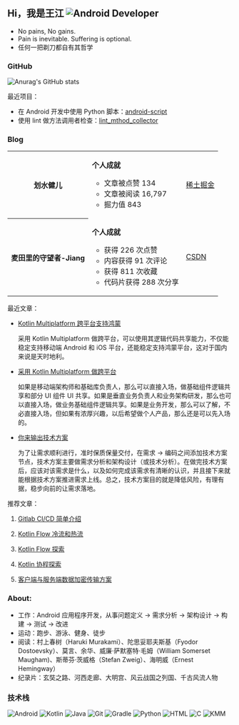 ## Hi，我是王江 ![Android Developer](https://img.shields.io/badge/Android_Developer-green?style=flat&logo=android)

* No pains, No gains.
* Pain is inevitable. Suffering is optional.
* 任何一把剃刀都自有其哲学

### GitHub

![Anurag's GitHub stats](https://github-readme-stats.vercel.app/api?username=WJRye&bg_color=30,C2FFD8,465EFB&title_color=fff&text_color=fff)

最近项目：

- 在 Android 开发中使用 Python 脚本：[android-script](https://github.com/WJRye/android-script)
- 使用 lint 做方法调用者检查：[lint_mthod_collector](https://github.com/WJRye/lint_mthod_collector)

### Blog

<table style="width: 100%; border-collapse: collapse;">
    <tr>
        <th>
                <span style="font-weight:bold;">划水健儿</span>
        </th>
        <td>
        <p> <span style="font-weight:bold;">个人成就</span>
        <ul type="circle">
            <li>文章被点赞 134</li>
            <li>文章被阅读 16,797</li>
            <li>掘力值 843</li>
        </ul>
        </p>
    </td>
    <td> <a href="https://juejin.cn/user/2568903598027885/posts">稀土掘金</a> </td>

</tr>
   
<tr>
        <th>
           <span style="font-weight:bold;">麦田里的守望者-Jiang</span>
        </th>
    <td>
        <p> <span style="font-weight:bold;">个人成就</span>
        <ul type="circle">
            <li>获得 226 次点赞</li>
            <li>内容获得 91 次评论</li>
            <li>获得 811 次收藏</li>
            <li>代码片获得 288 次分享</li>
        </ul>
        </p>
    </td>
    <td> <a href="https://blog.csdn.net/wangjiang_qianmo?type=blog">CSDN</a></td>
</tr></table>

最近文章：
* [Kotlin Multiplatform 跨平台支持鸿蒙](https://juejin.cn/post/7379059228105621556)
   
   采用 Kotlin Multiplatform 做跨平台，可以使用其逻辑代码共享能力，不仅能稳定支持移动端 Android 和 iOS 平台，还能稳定支持鸿蒙平台，这对于国内来说是天时地利。

* [采用 Kotlin Multiplatform 做跨平台](https://juejin.cn/post/7375586227984711689)

   如果是移动端架构师和基础库负责人，那么可以直接入场，做基础组件逻辑共享和部分 UI 组件  UI 共享。如果是垂直业务负责人和业务架构研发，那么也可以直接入场，做业务基础组件逻辑共享。如果是业务开发，那么可以了解，不必直接入场，但如果有浓厚兴趣，以后希望做个人产品，那么还是可以先入场的。

* [你来输出技术方案](https://juejin.cn/post/7365003815508148265)

  为了让需求顺利进行，准时保质保量交付，在需求 → 编码之间添加技术方案节点，技术方案主要做需求分析和架构设计（或技术分析）。在做完技术方案后，应该对该需求是什么，以及如何完成该需求有清晰的认识，并且接下来就能根据技术方案推进需求上线。总之，技术方案目的就是降低风险，有理有据，稳步向前的让需求落地。


推荐文章：

1. [Gitlab CI/CD 简单介绍](https://juejin.cn/post/7236523661707624507)

2. [Kotlin Flow 冷流和热流](https://juejin.cn/post/7217601930917969957)

3. [Kotlin Flow 探索](https://juejin.cn/post/7187586519534829623)

4. [Kotlin 协程探索](https://juejin.cn/post/7184628421010391095)

5. [客户端与服务端数据加密传输方案](https://juejin.cn/post/7146386827522342948)

### About:

- 工作：Android 应用程序开发，从事问题定义 → 需求分析 → 架构设计 → 构建 → 测试 → 改进
- 运动：跑步、游泳、健身、徒步
- 阅读：村上春树（Haruki Murakami）、陀思妥耶夫斯基（Fyodor Dostoevsky）、莫言、余华、威廉·萨默塞特·毛姆（William Somerset Maugham)、斯蒂芬·茨威格（Stefan Zweig）、海明威（Ernest Hemingway）
- 纪录片：玄奘之路、河西走廊、大明宫、风云战国之列国、千古风流人物

### 技术栈

![Android](https://img.shields.io/badge/Android-Expert-green?style=for-the-badge&logo=android)
![Kotlin](https://img.shields.io/badge/Kotlin-Advanced-blue?style=for-the-badge&logo=kotlin)
![Java](https://img.shields.io/badge/Java-Advanced-blue?style=for-the-badge&logo=java)
![Git](https://img.shields.io/badge/Git-Advanced-blue?style=for-the-badge&logo=git)
![Gradle](https://img.shields.io/badge/Gradle-Advanced-blue?style=for-the-badge&logo=gradle)
![Python](https://img.shields.io/badge/Python-Intermediate-yellow?style=for-the-badge&logo=python)
![HTML](https://img.shields.io/badge/HTML-Intermediate-yellow?style=for-the-badge&logo=html5)
![C](https://img.shields.io/badge/C-Beginner-orange?style=for-the-badge&logo=c)
![KMM](https://img.shields.io/badge/KMM-Beginner-orange?style=for-the-badge&logo=kmm)

